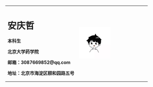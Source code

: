 <table border="0">
  <tr>
    <td width="50%">
      <h1>安庆哲</h1>
      <p><b>本科生</b></P>
      <P><b>北京大学药学院</b></P>
      <P><b>邮箱：3087669852@qq.com</b></p>
      <p><b>地址：北京市海淀区颐和园路五号</b></p>
    </td>
    <td width="50%">
      <img src="/anqingzhe.jpg" width="100">
    </td>
  </tr>
</table>
